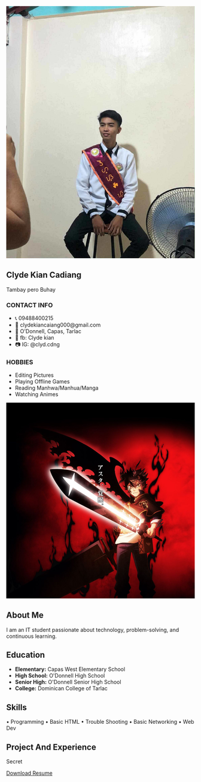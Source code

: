 <!DOCTYPE html>
<html lang="en">
<head>
  <meta charset="UTF-8" />
  <meta name="viewport" content="width=device-width, initial-scale=1.0"/>
  <link rel="stylesheet" href="styles.css"/>
</head>
<body>
  <div class="resume-container">
    <div class="left-panel">
      <img src="profile.jpg" alt="Profile" class="profile-pic" />
      <h2>Clyde Kian Cadiang</h2>
      <p class="title">Tambay pero Buhay</p>
      <h3>CONTACT INFO</h3>
      <ul>
        <li>📞 09488400215</li>
        <li>📧 clydekiancaiang000@gmail.com</li>
        <li>📍 O'Donnell, Capas, Tarlac</li>
        <li>📘 fb: Clyde kian</li>
        <li>📷 IG: @clyd.cdng</li>
      </ul>
      <h3>HOBBIES</h3>
      <ul>
        <li>Editing Pictures</li>
        <li>Playing Offline Games</li>
        <li>Reading Manhwa/Manhua/Manga</li>
        <li>Watching Animes</li>
      </ul>
      <img src="asta-img.jpg" class="bottom-image" />
    </div>
     <div class="right-panel">
      <section class="about">
        <h2>About Me</h2>
        <p>I am an IT student passionate about technology, problem-solving, and continuous learning.</p>
      </section>
      <section>
        <h2>Education</h2>
        <ul>
          <li><strong>Elementary:</strong> Capas West Elementary School</li>
          <li><strong>High School:</strong> O'Donnell High School</li>
          <li><strong>Senior High:</strong> O'Donnell Senior High School</li>
          <li><strong>College:</strong> Dominican College of Tarlac</li>
        </ul>
      </section>
       <section>
        <h2>Skills</h2>
        <p>• Programming • Basic HTML • Trouble Shooting • Basic Networking • Web Dev</p>
      </section>
      <section>
        <h2>Project And Experience</h2>
        <p>Secret</p>
      </section>
    <a href="resume.pdf" class="download-btn" download>Download Resume</a>
     </div>
  </div>
</body>
</html>


      
